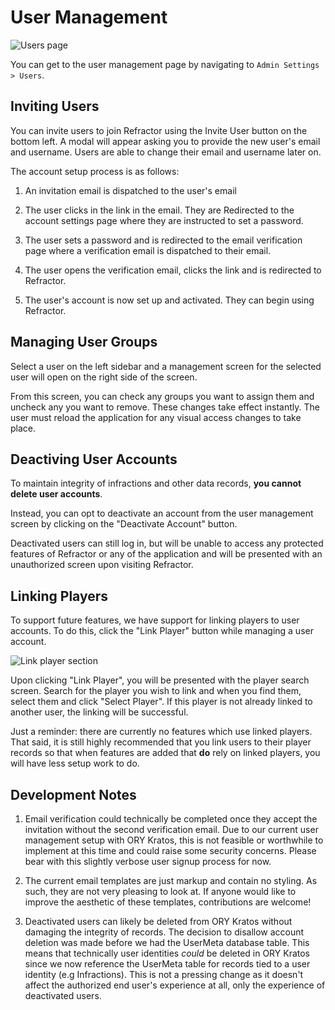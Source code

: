 # User Management

![Users page](/images/users_page.png)

You can get to the user management page by navigating to `Admin Settings > Users`.

## Inviting Users

You can invite users to join Refractor using the Invite User button on the bottom left. A modal will appear asking you to provide the new user's email and username. Users are able to change their email and username later on.

The account setup process is as follows:

1. An invitation email is dispatched to the user's email

2. The user clicks in the link in the email. They are Redirected to the account settings page where they are instructed to set a password.

3. The user sets a password and is redirected to the email verification page where a verification email is dispatched to their email.

4. The user opens the verification email, clicks the link and is redirected to Refractor.

5. The user's account is now set up and activated. They can begin using Refractor.

## Managing User Groups

Select a user on the left sidebar and a management screen for the selected user will open on the right side of the screen.

From this screen, you can check any groups you want to assign them and uncheck any you want to remove. These changes take effect instantly. The user must reload the application for any visual access changes to take place.

## Deactiving User Accounts

To maintain integrity of infractions and other data records, **you cannot delete user accounts**.

Instead, you can opt to deactivate an account from the user management screen by clicking on the "Deactivate Account" button.

Deactivated users can still log in, but will be unable to access any protected features of Refractor or any of the application and will be presented with an unauthorized screen upon visiting Refractor.

## Linking Players

To support future features, we have support for linking players to user accounts. To do this, click the "Link Player" button while managing a user account.

![Link player section](/images/linking_players.png)

Upon clicking "Link Player", you will be presented with the player search screen. Search for the player you wish to link and when you find them, select them and click "Select Player". If this player is not already linked to another user, the linking will be successful.

Just a reminder: there are currently no features which use linked players. That said, it is still highly recommended that you link users to their player records so that when features are added that **do** rely on linked players, you will have less setup work to do.

## Development Notes

1. Email verification could technically be completed once they accept the invitation without the second verification email. Due to our current user management setup with ORY Kratos, this is not feasible or worthwhile to implement at this time and could raise some security concerns. Please bear with this slightly verbose user signup process for now.

2. The current email templates are just markup and contain no styling. As such, they are not very pleasing to look at. If anyone would like to
   improve the aesthetic of these templates, contributions are welcome!

3. Deactivated users can likely be deleted from ORY Kratos without damaging the integrity of records. The decision to disallow account deletion was made before we had the UserMeta database table. This means that technically user identities _could_ be deleted in ORY Kratos since we now reference the UserMeta table for records tied to a user identity (e.g Infractions). This is not a pressing change as it doesn't affect the authorized end user's experience at all, only the experience of deactivated users.
